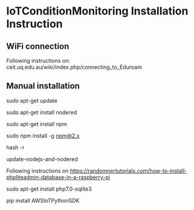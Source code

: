 # IoTConditionMonitoring Installation Instruction

## WiFi connection
Following instructions on: ceit.uq.edu.au/wiki/index.php/connecting_to_Eduroam

## Manual installation
sudo apt-get update

sudo apt-get install nodered

sudo apt-get install npm

sudo npm install -g npm@2.x

hash -r

update-nodejs-and-nodered

Following instructions on https://randomnertutorials.com/how-to-install-phpliteadmin-database-in-a-raspberry-pi

sudo apt-get install php7.0-sqlite3

pip install AWSIoTPythonSDK


